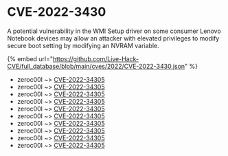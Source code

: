 # CVE-2022-3430

A potential vulnerability in the WMI Setup driver on some consumer Lenovo Notebook devices may allow an attacker with elevated privileges to modify secure boot setting by modifying an NVRAM variable.

{% embed url="https://github.com/Live-Hack-CVE/full_database/blob/main/cves/2022/CVE-2022-3430.json" %}


* zeroc00I ~> [CVE-2022-34305](https://www.alice-snow.ru/2022/database/cve-2022-3430/cve-2022-34305-zeroc00i)
* zeroc00I ~> [CVE-2022-34305](https://www.alice-snow.ru/2022/database/cve-2022-3430/cve-2022-34305-zeroc00i)
* zeroc00I ~> [CVE-2022-34305](https://www.alice-snow.ru/2022/database/cve-2022-3430/cve-2022-34305-zeroc00i)
* zeroc00I ~> [CVE-2022-34305](https://www.alice-snow.ru/2022/database/cve-2022-3430/cve-2022-34305-zeroc00i)
* zeroc00I ~> [CVE-2022-34305](https://www.alice-snow.ru/2022/database/cve-2022-3430/cve-2022-34305-zeroc00i)
* zeroc00I ~> [CVE-2022-34305](https://www.alice-snow.ru/2022/database/cve-2022-3430/cve-2022-34305-zeroc00i)
* zeroc00I ~> [CVE-2022-34305](https://www.alice-snow.ru/2022/database/cve-2022-3430/cve-2022-34305-zeroc00i)
* zeroc00I ~> [CVE-2022-34305](https://www.alice-snow.ru/2022/database/cve-2022-3430/cve-2022-34305-zeroc00i)
* zeroc00I ~> [CVE-2022-34305](https://www.alice-snow.ru/2022/database/cve-2022-3430/cve-2022-34305-zeroc00i)
* zeroc00I ~> [CVE-2022-34305](https://www.alice-snow.ru/2022/database/cve-2022-3430/cve-2022-34305-zeroc00i)
